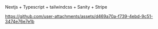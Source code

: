 <div>
  <p> Nextjs + Typescript + tailwindcss + Sanity + Stripe </p>
</div>


https://github.com/user-attachments/assets/d469a70a-f739-4ebd-9c51-3474e76e7e1b

